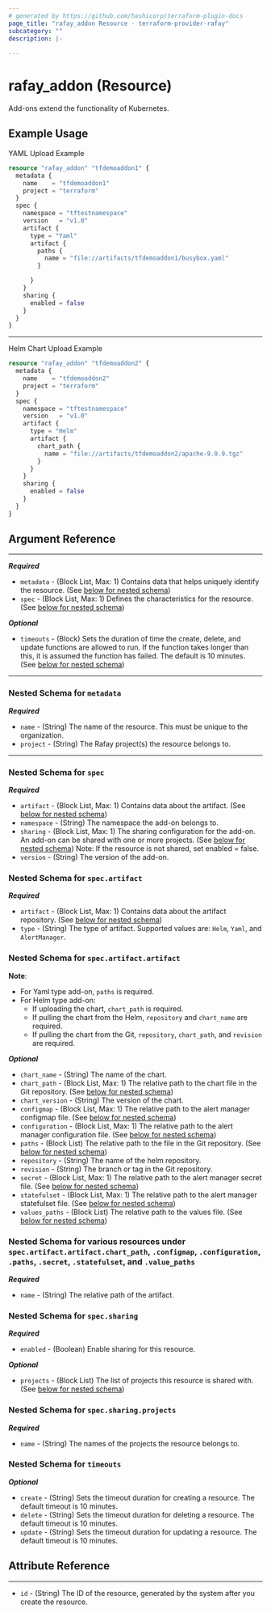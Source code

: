 ```yaml
---
# generated by https://github.com/hashicorp/terraform-plugin-docs
page_title: "rafay_addon Resource - terraform-provider-rafay"
subcategory: ""
description: |-
  
---
```


# rafay_addon (Resource)

Add-ons extend the functionality of Kubernetes. 

## Example Usage
YAML Upload Example

```terraform
resource "rafay_addon" "tfdemoaddon1" {
  metadata {
    name    = "tfdemoaddon1"
    project = "terraform"
  }
  spec {
    namespace = "tftestnamespace"
    version   = "v1.0"
    artifact {
      type = "Yaml"
      artifact {
        paths {
          name = "file://artifacts/tfdemoaddon1/busybox.yaml"
        }

      }
    }
    sharing {
      enabled = false
    }
  }
}
```

---

Helm Chart Upload Example

```terraform
resource "rafay_addon" "tfdemoaddon2" {
  metadata {
    name    = "tfdemoaddon2"
    project = "terraform"
  }
  spec {
    namespace = "tftestnamespace"
    version   = "v1.0"
    artifact {
      type = "Helm"
      artifact {
        chart_path {
          name = "file://artifacts/tfdemoaddon2/apache-9.0.9.tgz"
        }
      }
    }
    sharing {
      enabled = false
    }
  }
}
```

<!-- schema generated by tfplugindocs -->
## Argument Reference

---

***Required***

- `metadata` - (Block List, Max: 1) Contains data that helps uniquely identify the resource. (See [below for nested schema](#nestedblock--metadata))
- `spec` - (Block List, Max: 1) Defines the characteristics for the resource. (See [below for nested schema](#nestedblock--spec))


***Optional***

- `timeouts` - (Block) Sets the duration of time the create, delete, and update functions are allowed to run. If the function takes longer than this, it is assumed the function has failed. The default is 10 minutes. (See [below for nested schema](#nestedblock--timeouts))

---

<a id="nestedblock--metadata"></a>
### Nested Schema for `metadata`

***Required***

- `name` - (String) The name of the resource. This must be unique to the organization. 
- `project` - (String) The Rafay project(s) the resource belongs to. 


---

<a id="nestedblock--spec"></a>
### Nested Schema for `spec`

***Required***

- `artifact` - (Block List, Max: 1) Contains data about the artifact. (See [below for nested schema](#nestedblock--spec--artifact))
- `namespace` - (String) The namespace the add-on belongs to. 
- `sharing` - (Block List, Max: 1) The sharing configuration for the add-on. An add-on can be shared with one or more projects. (See [below for nested schema](#nestedblock--spec--sharing))
    Note: If the resource is not shared, set enabled = false. 
- `version` - (String) The version of the add-on. 

<a id="nestedblock--spec--artifact"></a>
### Nested Schema for `spec.artifact`

***Required***

- `artifact` - (Block List, Max: 1) Contains data about the artifact repository. (See [below for nested schema](#nestedblock--spec--artifact--artifact))
- `type` - (String) The type of artifact. Supported values are: `Helm`, `Yaml`, and `AlertManager`. 


<a id="nestedblock--spec--artifact--artifact"></a>
### Nested Schema for `spec.artifact.artifact`

**Note**: 
- For Yaml type add-on, `paths` is required. 
- For Helm type add-on:
  - If uploading the chart, `chart_path` is required.
  - If pulling the chart from the Helm, `repository` and `chart_name` are required.
  - If pulling the chart from the Git, `repository`, `chart_path`, and `revision` are required. 


***Optional***

- `chart_name` - (String) The name of the chart. 
- `chart_path` - (Block List, Max: 1) The relative path to the chart file in the Git repository. (See [below for nested schema](#nestedblock--spec--artifact--artifact--chart_path))
- `chart_version` - (String) The version of the chart. 
- `configmap` - (Block List, Max: 1) The relative path to the alert manager configmap file. (See [below for nested schema](#nestedblock--spec--artifact--artifact--chart_path))
- `configuration` - (Block List, Max: 1) The relative path to the alert manager configuration file. (See [below for nested schema](#nestedblock--spec--artifact--artifact--chart_path))
- `paths` - (Block List) The relative path to the file in the Git repository. (See [below for nested schema](#nestedblock--spec--artifact--artifact--chart_path))
- `repository` - (String) The name of the helm repository.
- `revision` - (String) The branch or tag in the Git repository. 
- `secret` - (Block List, Max: 1) The relative path to the alert manager secret file. (See [below for nested schema](#nestedblock--spec--artifact--artifact--chart_path))
- `statefulset` - (Block List, Max: 1) The relative path to the alert manager statefulset file. (See [below for nested schema](#nestedblock--spec--artifact--artifact--chart_path))
- `values_paths` - (Block List) The relative path to the values file. (See [below for nested schema](#nestedblock--spec--artifact--artifact--chart_path))

<a id="nestedblock--spec--artifact--artifact--chart_path"></a>
### Nested Schema for various resources under `spec.artifact.artifact.chart_path`, `.configmap`, `.configuration`, `.paths`, `.secret`, `.statefulset`, and `.value_paths`

***Required***

- `name` - (String) The relative path of the artifact. 


<a id="nestedblock--spec--sharing"></a>
### Nested Schema for `spec.sharing`

***Required***

- `enabled` - (Boolean) Enable sharing for this resource. 

***Optional***

- `projects` - (Block List) The list of projects this resource is shared with. (See [below for nested schema](#nestedblock--spec--sharing--projects))


<a id="nestedblock--spec--sharing--projects"></a>
### Nested Schema for `spec.sharing.projects`

***Required***

- `name` - (String) The names of the projects the resource belongs to. 


<a id="nestedblock--timeouts"></a>
### Nested Schema for `timeouts`

***Optional***
- `create` - (String) Sets the timeout duration for creating a resource. The default timeout is 10 minutes. 
- `delete` - (String) Sets the timeout duration for deleting a resource. The default timeout is 10 minutes. 
- `update` - (String) Sets the timeout duration for updating a resource. The default timeout is 10 minutes. 



## Attribute Reference

---

- `id` - (String) The ID of the resource, generated by the system after you create the resource. 
